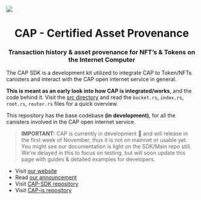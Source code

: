 
![](https://storageapi.fleek.co/fleek-team-bucket/logos/capsdk.png)

<h1 align="center">CAP - Certified Asset Provenance</h1>

<h3 align="center">Transaction history & asset provenance for NFT’s & Tokens on the Internet Computer</h3>

The CAP SDK is a development kit utilized to integrate CAP to Token/NFTs canisters and interact with the CAP open internet service in general.

**This is meant as an early look into how CAP is integrated/works**, and the code behind it. Visit the [src directory](https://github.com/Psychedelic/cap/tree/cap-sdk/sdk/core/src) and read the `bucket.rs`, `index.rs`, `root.rs`, `router.rs` files for a quick overview.

This repository has the base codebase **(in development)**, for all the canisters involved in the CAP open internet service.

>**IMPORTANT:** CAP is currently in development 🚧 and will release in the first week of November, thus it is not on mainnet or usable yet. You might see our documentation is light on the SDK/Main repo still. We're delayed in this to focus on testing, but will soon update this page with guides & detailed examples for developers.


- Visit [our website](https://cap.ooo)
- Read [our announcement](https://medium.com/@cap_ois/db9bdfe9129f?source=friends_link&sk=924b190ea080ed4e4593fc81396b0a7a)
- Visit [CAP-SDK repository](https://github.com/Psychedelic/cap/tree/cap-sdk/sdk)
- Visit [CAP-js repository](https://github.com/Psychedelic/cap-js/) 


